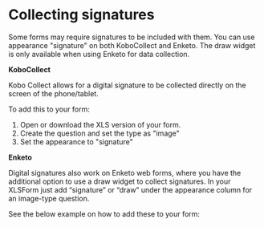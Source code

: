 # Collecting signatures
Some forms may require signatures to be included with them. You can use appearance "signature" on both KoboCollect and Enketo. The draw widget is only available when using Enketo for data collection.

**KoboCollect**

Kobo Collect allows for a digital signature to be collected directly on the screen of the phone/tablet. 

To add this to your form:  
1. Open or download the XLS version of your form.  
2. Create the question and set the type as "image"  
3. Set the appearance to "signature"  

**Enketo**

Digital signatures also work on Enketo web forms, where you have the additional option to use a draw widget to collect signatures. In your XLSForm just add “signature” or “draw” under the appearance column for an image-type question.

See the below example on how to add these to your form:
